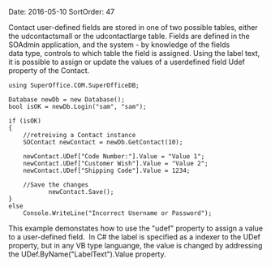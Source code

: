 Date: 2016-05-10
SortOrder: 47

Contact user-defined fields are stored in one of two possible tables, either the udcontactsmall or the udcontactlarge table. Fields are defined in the SOAdmin application, and the system - by knowledge of the fields data type, controls to which table the field is assigned. Using the label text, it is possible to assign or update the values of a userdefined field Udef property of the Contact.

```
using SuperOffice.COM.SuperOfficeDB;
 
Database newDb = new Database();
bool isOK = newDb.Login("sam", "sam");
 
if (isOK)
{
    //retreiving a Contact instance
    SOContact newContact = newDb.GetContact(10);
 
    newContact.UDef["Code Number:"].Value = "Value 1";
    newContact.UDef["Customer Wish"].Value = "Value 2";
    newContact.UDef["Shipping Code"].Value = 1234;
 
    //Save the changes
           newContact.Save();
}       
else
    Console.WriteLine("Incorrect Username or Password");
```

This example demonstates how to use the "udef" property to assign a value to a user-defined field.  In C\# the label is specified as a indexer to the UDef property, but in any VB type languange, the value is changed by addressing the UDef.ByName("LabelText").Value property.
